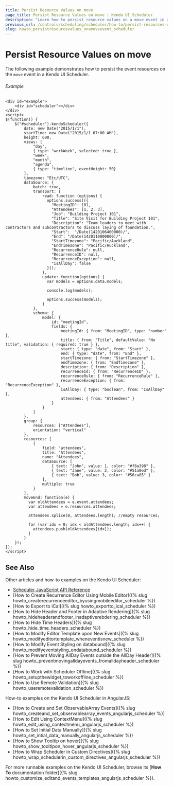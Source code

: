 ```yaml
---
title: Persist Resource Values on move
page_title: Persist Resource Values on move | Kendo UI Scheduler
description: "Learn how to persist resource values on a move event in a Kendo UI Scheduler widget."
previous_url: /controls/scheduling/scheduler/how-to/persist-resources-on-move
slug: howto_persistresourcevalues_onamoveevent_scheduler
---
```


# Persist Resource Values on move

The following example demonstrates how to persist the event resources on the `move` event in a Kendo UI Scheduler.

###### Example

```dojo
<div id="example">
    <div id="scheduler"></div>
</div>
<script>
$(function() {
    $("#scheduler").kendoScheduler({
        date: new Date("2015/1/1"),
        startTime: new Date("2015/1/1 07:00 AM"),
        height: 600,
        views: [
            "day",
            { type: "workWeek", selected: true },
            "week",
            "month",
            "agenda",
            { type: "timeline", eventHeight: 50}
        ],
        timezone: "Etc/UTC",
        dataSource: {
            batch: true,
            transport: {
                read: function (options) {
                  options.success([{
                    "MeetingID": 101,
                    "Attendees": [1, 2, 3],
                    "Job": "Building Project 101",
                    "Title": "Site Visit for Building Project 101",
                    "Description": "Team leaders to meet with contractors and subcontractors to discuss laying of foundation.",
                    "Start":  "/Date(1420106400000)/",
                    "End": "/Date(1420110000000)/",
                    "StartTimezone": "Pacific/Auckland",
                    "EndTimezone": "Pacific/Auckland",
                    "RecurrenceRule": null,
                    "RecurrenceID": null,
                    "RecurrenceException": null,
                    "IsAllDay": false
                  }]);
                },
                update: function(options) {
                  var models = options.data.models;

                  console.log(models);

                  options.success(models);
                }
            },
            schema: {
                model: {
                    id: "meetingId",
                    fields: {
                        meetingId: { from: "MeetingID", type: "number" },
                        title: { from: "Title", defaultValue: "No title", validation: { required: true } },
                        start: { type: "date", from: "Start" },
                        end: { type: "date", from: "End" },
                        startTimezone: { from: "StartTimezone" },
                        endTimezone: { from: "EndTimezone" },
                        description: { from: "Description" },
                        recurrenceId: { from: "RecurrenceID" },
                        recurrenceRule: { from: "RecurrenceRule" },
                        recurrenceException: { from: "RecurrenceException" },
                        isAllDay: { type: "boolean", from: "IsAllDay" },
                        attendees: { from: "Attendees" }
                    }
                }
            }
        },
        group: {
            resources: ["Attendees"],
            orientation: "vertical"
        },
        resources: [
            {
                field: "attendees",
                title: "Attendees",
                name: "Attendees",
                dataSource: [
                    { text: "John", value: 1, color: "#f8a398" },
                    { text: "Jane", value: 2, color: "#51a0ed" },
                    { text: "Bob", value: 3, color: "#56ca85" }
                ],
                multiple: true
            }
        ],
        moveEnd: function(e) {
          var oldAttendees = e.event.attendees;
          var attendees = e.resources.attendees;

          attendees.splice(0, attendees.length); //empty resources;

          for (var idx = 0; idx < oldAttendees.length; idx++) {
            attendees.push(oldAttendees[idx]);
          }
        }
    });
});
</script>
```

## See Also

Other articles and how-to examples on the Kendo UI Scheduler:

* [Scheduler JavaScript API Reference](/api/javascript/ui/scheduler)
* [How to Create Recurrence Editor Using Mobile Editor]({% slug howto_createrecurrenceeditor_byusingmobileeditor_scheduler %})
* [How to Export to iCal]({% slug howto_exportto_ical_scheduler %})
* [How to Hide Header and Footer in Adaptive Rendering]({% slug howto_hideheaderandfooter_inadaptiverebdering_scheduler %})
* [How to Hide Time Headers]({% slug howto_hide_time_headers_scheduler %})
* [How to Modify Editor Template upon New Events]({% slug howto_modifyeditortemplate_wheneventisnew_scheduler %})
* [How to Modify Event Styling on databound]({% slug howto_modifyeventstyling_ondatabound_scheduler %})
* [How to Prevent Moving AllDay Events outside the AllDay Header]({% slug howto_preventmovingalldayevents_fromalldayheader_scheduler %})
* [How to Work with Scheduler Offline]({% slug howto_setupthewidget_toworkoffline_scheduler %})
* [How to Use Remote Validation]({% slug howto_useremotevalidation_scheduler %})

How-to examples on the Kendo UI Scheduler in AngularJS:

* [How to Create and Set ObservableArray Events]({% slug howto_createand_set_observablearray_events_angularjs_scheduler %})
* [How to Edit Using ContextMenu]({% slug howto_edit_using_contectmenu_angularjs_scheduler %})
* [How to Set Initial Data Manually]({% slug howto_set_intial_data_manually_angularjs_scheduler %})
* [How to Show Тooltip on hover]({% slug howto_show_tooltipon_hover_angularjs_scheduler %})
* [How to Wrap Scheduler in Custom Directives]({% slug howto_wrap_schedulerin_custom_directives_angularjs_scheduler %})

For more runnable examples on the Kendo UI Scheduler, browse its [**How To** documentation folder]({% slug howto_customize_editand_events_templates_angularjs_scheduler %}).
